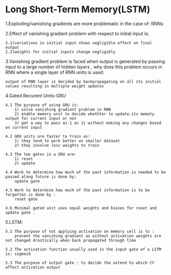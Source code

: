 
# Long Short-Term Memory(LSTM)

1.Exploding/vanishing gradients are more problematic in the case of: RNNs

2.Effect of vanishing gradient problem with respect to initial input is:

    2.1)variations in initial input shows negligible effect on final output
    2.2)weights for initial inputs change negligibly

3.Vanishing gradient problem is faced when output is generated by passing input to a large number of hidden layers , why does this problem occurs in RNN where a single layer of RNN units is used:

    output of RNN layer is decided by backpropagating on all its initial values resulting in multiple weight updates
    
4.Gated Recurent Units-GRU

    4.1 The purpose of using GRU is:
        1) solve vanishing gradient problem in RNN
        2) enable memory unit to decide whethter to update.its memoty output for current input or not
        3) get a way to pass ai-1 as 1i without making any changes based on current input
     
    4.2 GRU units are faster to train as:
        1) they tend to work better on smaller dataset
        2) they involve less weights to train
    
    4.3 The two gates in a GRU are:
        1) reset
        2) update
    
    4.4 Work to determine how much of the past information is needed to be passed along future is done by:
        update gate
        
    4.5 Work to determine how much of the past information is to be forgotten is done by :
        reset gate
    
    4.6 Minimal gated unit uses equal weights and biases for reset and update gate .

5.LSTM:

    5.1 The purpose of not applying activation on memory cell is to :
        prevent the vanishing gradient as without activation weights are not changed drastically when back propagated through time
        
    5.2 The activation function usually used in the input gate of a LSTM is: sigmoid
    
    5.3 The purpose of output gate : to decide the extend to which Ct affect activation output


```python

```
